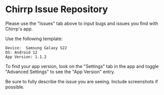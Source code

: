 # Chirrp Issue Repository

Please use the "Issues" tab above to input bugs and issues you find with Chirrp's app.

Use the following template:

```
Device:  Samsung Galaxy S22
OS: Android 12
App Version: 1.1.2
```

  To find your app version, look on the "Settings" tab in the app and toggle "Advanced Settings" to see the "App Version" entry.
  
  Be sure to fully describe the issue you are seeing.  Include screenshots if possible.
